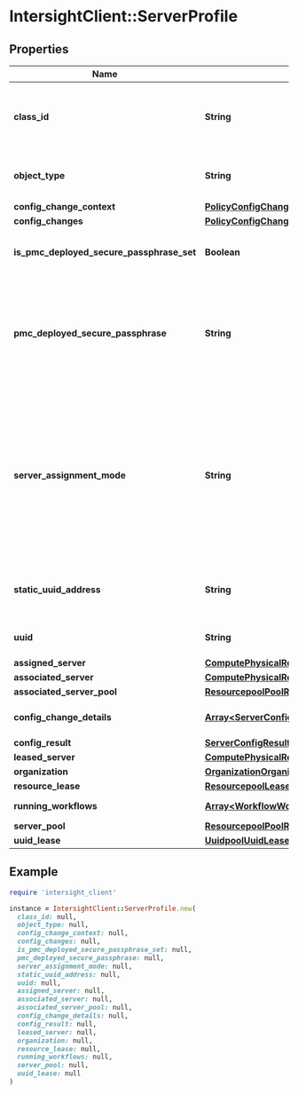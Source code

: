 # IntersightClient::ServerProfile

## Properties

| Name | Type | Description | Notes |
| ---- | ---- | ----------- | ----- |
| **class_id** | **String** | The fully-qualified name of the instantiated, concrete type. This property is used as a discriminator to identify the type of the payload when marshaling and unmarshaling data. | [default to &#39;server.Profile&#39;] |
| **object_type** | **String** | The fully-qualified name of the instantiated, concrete type. The value should be the same as the &#39;ClassId&#39; property. | [default to &#39;server.Profile&#39;] |
| **config_change_context** | [**PolicyConfigChangeContext**](PolicyConfigChangeContext.md) |  | [optional] |
| **config_changes** | [**PolicyConfigChange**](PolicyConfigChange.md) |  | [optional] |
| **is_pmc_deployed_secure_passphrase_set** | **Boolean** | Indicates whether the value of the &#39;pmcDeployedSecurePassphrase&#39; property has been set. | [optional][readonly][default to false] |
| **pmc_deployed_secure_passphrase** | **String** | Secure passphrase that is already deployed on all the Persistent Memory Modules on the server. This deployed passphrase is required during deploy of server profile if secure passphrase is changed or security is disabled in the attached persistent memory policy. | [optional] |
| **server_assignment_mode** | **String** | Source of the server assigned to the server profile. Values can be Static, Pool or None. Static is used if a server is attached directly to server profile. Pool is used if a resource pool is attached to server profile. None is used if no server or resource pool is attached to server profile. * &#x60;None&#x60; - No server is assigned to the server profile. * &#x60;Static&#x60; - Server is directly assigned to server profile using assign server. * &#x60;Pool&#x60; - Server is assigned from a resource pool. | [optional][default to &#39;None&#39;] |
| **static_uuid_address** | **String** | The UUID address for the server must include UUID prefix xxxxxxxx-xxxx-xxxx along with the UUID suffix of format xxxx-xxxxxxxxxxxx. | [optional] |
| **uuid** | **String** | The UUID address that is assigned to the server based on the UUID pool. | [optional][readonly] |
| **assigned_server** | [**ComputePhysicalRelationship**](ComputePhysicalRelationship.md) |  | [optional] |
| **associated_server** | [**ComputePhysicalRelationship**](ComputePhysicalRelationship.md) |  | [optional] |
| **associated_server_pool** | [**ResourcepoolPoolRelationship**](ResourcepoolPoolRelationship.md) |  | [optional] |
| **config_change_details** | [**Array&lt;ServerConfigChangeDetailRelationship&gt;**](ServerConfigChangeDetailRelationship.md) | An array of relationships to serverConfigChangeDetail resources. | [optional][readonly] |
| **config_result** | [**ServerConfigResultRelationship**](ServerConfigResultRelationship.md) |  | [optional] |
| **leased_server** | [**ComputePhysicalRelationship**](ComputePhysicalRelationship.md) |  | [optional] |
| **organization** | [**OrganizationOrganizationRelationship**](OrganizationOrganizationRelationship.md) |  | [optional] |
| **resource_lease** | [**ResourcepoolLeaseRelationship**](ResourcepoolLeaseRelationship.md) |  | [optional] |
| **running_workflows** | [**Array&lt;WorkflowWorkflowInfoRelationship&gt;**](WorkflowWorkflowInfoRelationship.md) | An array of relationships to workflowWorkflowInfo resources. | [optional][readonly] |
| **server_pool** | [**ResourcepoolPoolRelationship**](ResourcepoolPoolRelationship.md) |  | [optional] |
| **uuid_lease** | [**UuidpoolUuidLeaseRelationship**](UuidpoolUuidLeaseRelationship.md) |  | [optional] |

## Example

```ruby
require 'intersight_client'

instance = IntersightClient::ServerProfile.new(
  class_id: null,
  object_type: null,
  config_change_context: null,
  config_changes: null,
  is_pmc_deployed_secure_passphrase_set: null,
  pmc_deployed_secure_passphrase: null,
  server_assignment_mode: null,
  static_uuid_address: null,
  uuid: null,
  assigned_server: null,
  associated_server: null,
  associated_server_pool: null,
  config_change_details: null,
  config_result: null,
  leased_server: null,
  organization: null,
  resource_lease: null,
  running_workflows: null,
  server_pool: null,
  uuid_lease: null
)
```

